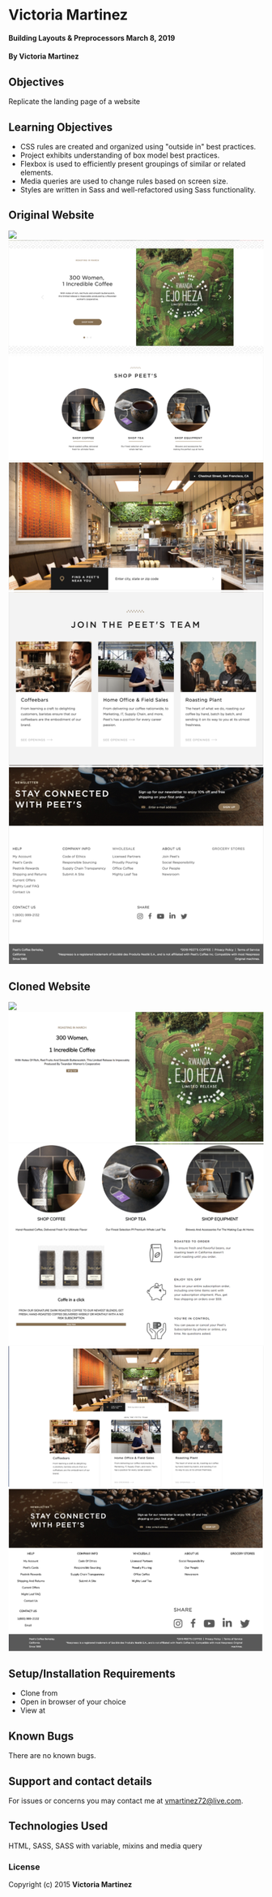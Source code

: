 # Victoria Martinez

#### Building Layouts & Preprocessors March 8, 2019

#### By Victoria Martinez

## Objectives
Replicate the landing page of a website
## Learning Objectives
* CSS rules are created and organized using "outside in" best practices.
* Project exhibits understanding of box model best practices.
* Flexbox is used to efficiently present groupings of similar or related elements.
* Media queries are used to change rules based on screen size.
* Styles are written in Sass and well-refactored using Sass functionality.
## Original Website
![](img/peets-photos/landingpage-1.png)
![](img/peets-photos/landing-page2.png)
![](img/peets-photos/landing-page3.png)
![](img/peets-photos/landing-page4.png)
![](img/peets-photos/landing-page5.png)
![](img/peets-photos/landing-page6.png)
## Cloned Website
![](img/peets-photos/clone-1.png)
![](img/peets-photos/clone-2.png)
![](img/peets-photos/clone-3.png)
![](img/peets-photos/clone-4.png)
![](img/peets-photos/clone-5.png)

## Setup/Installation Requirements

* Clone from
* Open in browser of your choice
* View at

## Known Bugs

There are no known bugs.

## Support and contact details

For issues or concerns you may contact me at vmartinez72@live.com.

## Technologies Used

HTML, SASS, SASS with variable, mixins and media query

### License

Copyright (c) 2015 **Victoria Martinez**
